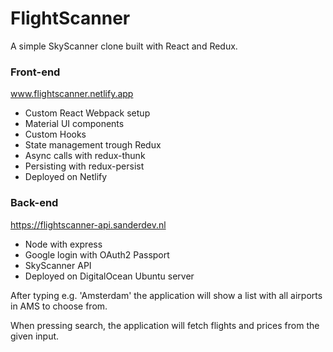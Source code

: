# FlightScanner

A simple SkyScanner clone built with React and Redux.

### Front-end
www.flightscanner.netlify.app
* Custom React Webpack setup
* Material UI components
* Custom Hooks
* State management trough Redux
* Async calls with redux-thunk
* Persisting with redux-persist
* Deployed on Netlify

### Back-end
https://flightscanner-api.sanderdev.nl
* Node with express
* Google login with OAuth2 Passport
* SkyScanner API
* Deployed on DigitalOcean Ubuntu server

After typing e.g. 'Amsterdam' the application will show a list with all airports in AMS to choose from.

When pressing search, the application will fetch flights and prices from the given input.
